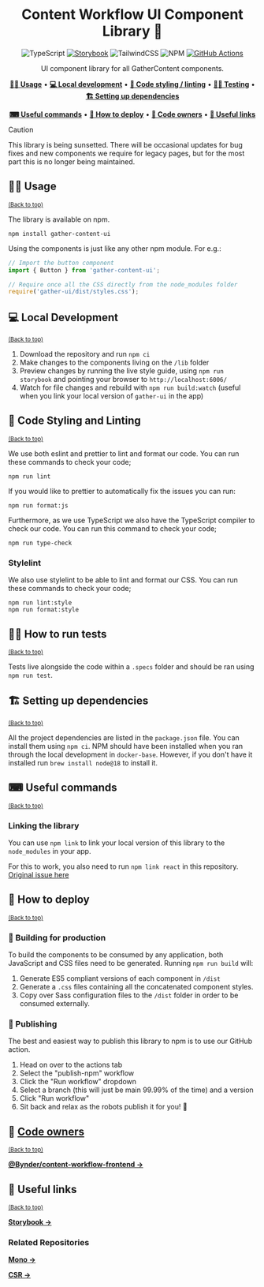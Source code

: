 <div align="center">

# Content Workflow UI Component Library 🧩

![TypeScript](https://img.shields.io/badge/typescript-%23007ACC.svg?style=for-the-badge&logo=typescript&logoColor=white)
[![Storybook](https://img.shields.io/badge/-Storybook-FF4785?style=for-the-badge&logo=storybook&logoColor=white)](https://637e11221b165a5f068e36ca-brffybdhva.chromatic.com)
![TailwindCSS](https://img.shields.io/badge/tailwindcss-%2338B2AC.svg?style=for-the-badge&logo=tailwind-css&logoColor=white)
![NPM](https://img.shields.io/badge/NPM-%23CB3837.svg?style=for-the-badge&logo=npm&logoColor=white)
[![GitHub Actions](https://img.shields.io/badge/github%20actions-%232671E5.svg?style=for-the-badge&logo=githubactions&logoColor=white)](https://github.com/Bynder/gathercontent-api/actions)

UI component library for all GatherContent components.

**[🧑‍🎨 Usage](#-usage)** •
**[💻 Local development](#-local-development)** •
**[🎨 Code styling / linting](#-code-styling-and-linting)** •
**[🧑‍🔬 Testing](#-how-to-run-tests)** •
**[🏗 Setting up dependencies](#-setting-up-dependencies)**

**[⌨ Useful commands](#-useful-commands)** •
**[🚀 How to deploy](#-how-to-deploy)** •
**[👥 Code owners](#-code-owners)** •
**[🔗 Useful links](#-useful-links)**

</div>

> [!CAUTION]
> This library is being sunsetted. There will be occasional updates for bug fixes and new components we require for legacy pages, but for the most part this is no longer being maintained.

## 🧑‍🎨 Usage

<sup>[(Back to top)](#content-workflow-ui-component-library-)</sup>

The library is available on npm.

`npm install gather-content-ui`

Using the components is just like any other npm module. For e.g.:

```js
// Import the button component
import { Button } from 'gather-content-ui';

// Require once all the CSS directly from the node_modules folder
require('gather-ui/dist/styles.css');
```

## 💻 Local Development

<sup>[(Back to top)](#content-workflow-ui-component-library-)</sup>

1. Download the repository and run `npm ci`
2. Make changes to the components living on the `/lib` folder
3. Preview changes by running the live style guide, using `npm run storybook` and pointing your browser to `http://localhost:6006/`
4. Watch for file changes and rebuild with `npm run build:watch` (useful when you link your local version of `gather-ui` in the app)

## 🎨 Code Styling and Linting

<sup>[(Back to top)](#content-workflow-ui-component-library-)</sup>

We use both eslint and prettier to lint and format our code. You can run these commands to check your code;

```shell
npm run lint
```

If you would like to prettier to automatically fix the issues you can run:

```shell
npm run format:js
```

Furthermore, as we use TypeScript we also have the TypeScript compiler to check our code. You can run this command to check your code;

```shell
npm run type-check
```

### Stylelint

We also use stylelint to be able to lint and format our CSS. You can run these commands to check your code;

```shell
npm run lint:style
npm run format:style
```

## 🧑‍🔬 How to run tests

<sup>[(Back to top)](#content-workflow-ui-component-library-)</sup>

Tests live alongside the code within a `.specs` folder and should be ran using `npm run test`.

## 🏗 Setting up dependencies

<sup>[(Back to top)](#content-workflow-ui-component-library-)</sup>

All the project dependencies are listed in the `package.json` file. You can install them using `npm ci`.
NPM should have been installed when you ran through the local development in `docker-base`. However, if you don't have
it installed run `brew install node@18` to install it.

## ⌨ Useful commands

<sup>[(Back to top)](#content-workflow-ui-component-library-)</sup>

### Linking the library

You can use `npm link` to link your local version of this library to the `node_modules` in your app.

For this to work, you also need to run `npm link react` in this repository.
[Original issue here](https://github.com/facebook/react/issues/15315#issuecomment-479802153)

## 🚀 How to deploy

<sup>[(Back to top)](#content-workflow-ui-component-library-)</sup>

### 🧱 Building for production

To build the components to be consumed by any application, both JavaScript and CSS files need to be generated.
Running `npm run build` will:

1. Generate ES5 compliant versions of each component in `/dist`
2. Generate a `.css` files containing all the concatenated component styles.
3. Copy over Sass configuration files to the `/dist` folder in order to be consumed externally.

### 📰 Publishing

The best and easiest way to publish this library to npm is to use our GitHub action.

1. Head on over to the actions tab
2. Select the "publish-npm" workflow
3. Click the "Run workflow" dropdown
4. Select a branch (this will just be main 99.99% of the time) and a version
5. Click "Run workflow"
6. Sit back and relax as the robots publish it for you! 🤖

## 👥 [Code owners](CODEOWNERS)

<sup>[(Back to top)](#content-workflow-ui-component-library-)</sup>

[**@Bynder/content-workflow-frontend →**](https://github.com/orgs/Bynder/teams/content-workflow-frontend)

## 🔗 Useful links

<sup>[(Back to top)](#content-workflow-ui-component-library-)</sup>

<a href="https://637e11221b165a5f068e36ca-brffybdhva.chromatic.com" target="_blank">**Storybook →**</a>

### Related Repositories

<a href="https://github.com/Bynder/gathercontent-mono" target="_blank">**Mono →**</a>

<a href="https://github.com/Bynder/gathercontent-csr" target="_blank">**CSR →**</a>

